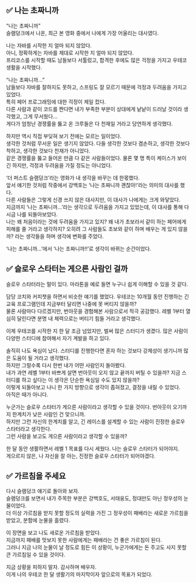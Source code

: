 ## ✅ 나는 초짜니까

“나는 초짜니까”  
슬램덩크에서 나온, 최근 본 영화 중에서 나에게 가장 어울리는 대사였다.  

나는 자바를 시작한 지 얼마 되지 않았다.  
아니, 정확하게는 자바를 제대로 시작한 지 얼마 되지 않았다.  
프리코스를 시작할 때도 남들보다 서툴렀고, 합격한 후에도 많은 걱정을 가지고 우테코 생활을 시작했다.  

“나는 초짜니까…”  
남들보다 자바를 잘하지도 못하고, 스프링도 잘 모르기 때문에 걱정과 두려움을 가지고 있었다.  
특히 페어 프로그래밍에 대한 걱정이 제일 컸다.  
다른 사람과 같이 코드를 짠다면 내가 부족한 부분이 상대에게 낱낱이 드러날 것이라 생각했고, 그게 무서웠다…  
게다가 엄청난 경쟁률을 뚫고 온 크루들은 다 천재일 거라고 당연하게 생각했다.  

하지만 역시 직접 부딪혀 보기 전에는 모르는 일이었다.  
생각한 것처럼 무서운 일은 생기지 않았다. 다들 생각한 것보다 겸손하고, 생각한 것보다 착하고, 생각한 것보다 천재가 아니었다.  
같은 경쟁률을 뚫고 들어온 만큼 다 같은 사람들이었다. 물론 몇 명 특이 케이스가 보이긴 하지만, 걱정과 두려움을 가질 정도는 아니었다.  

‘더 퍼스트 슬램덩크’라는 영화가 내 생각을 바꾸는 데 한몫했다.  
앞서 얘기한 것처럼 작중에서 강백호는 ‘나는 초짜니까 괜찮아!’라는 의미의 대사를 했다.  
다른 사람들은 그렇게 신경 쓰지 않은 대사지만, 이 대사가 나에게는 크게 와닿았다.  
지금까지 ‘나는 초짜니까…’라는 생각으로 두려움을 가지고 있었는데, 이 대사를 통해 다시금 나를 되돌아보았다.  
나는 왜 처음이라는 것에 두려움을 가지고 있지? 왜 내가 초보라서 같이 하는 페어에게 피해를 줄 거라고 생각하지? 오히려 그 사람들도 초보와 같이 하며 배우는 게 있지 않을까? 라는 생각들을 하며 생각에 변화를 주었다.  

‘나는 초짜니까…’에서 ‘나는 초짜니까!!’로 생각이 바뀌는 순간이었다.  

## ✅ 슬로우 스타터는 게으른 사람인 걸까

슬로우 스타터라는 말이 있다. 마라톤을 예로 들면 누구나 쉽게 이해할 수 있을 것 같다.  

담당 코치와 커피챗을 하면서 비슷한 얘기를 했었다. 우테코는 10개월 동안 진행하는 긴 교육 프로그램인데 지금부터 달리면 나중에 못 버티지 않을까?  
물론 사람마다 다르겠지만, 번아웃을 경험해본 사람으로서 적극 공감했다. 레벨 1부터 열심히 달린다면 분명 내 체력으로는 버티기 힘들 거라고 생각했다.  

이제 우테코를 시작한 지 한 달 조금 넘었지만, 벌써 많은 스터디가 생겼다. 많은 사람이 다양한 스터디에 참여해서 자기 계발을 하고 있다.  

솔직히 나도 욕심이 났다. 스터디를 진행한다면 혼자 하는 것보다 강제성이 생기니까 많은 도움이 될 거라고 생각했다.  
하지만 그럴수록 다시 한번 내가 어떤 사람인지 돌아봤다.  
내가 과연 레벨 1부터 바쁘게 살면 번아웃이 오지 않고 끝까지 버틸 수 있을까? 지금 스터디를 하고 싶다는 이 생각은 단순한 욕심일 수도 있지 않을까?  
이렇게 되돌아보고 나니 한 가지 방향으로 생각이 좁혀졌고, 결정을 내릴 수 있었다.  
아직은 때가 아니다.  

누군가는 슬로우 스타터가 게으른 사람이라고 생각할 수 있을 것이다. 번아웃이 오기까지 한계치가 낮은 사람인 건 맞으니까.  
하지만 그런 자신의 한계치를 알고, 긴 레이스를 설계할 수 있는 사람이 진정한 슬로우 스타터라고 생각한다.  
그런 사람을 보고도 게으른 사람이라고 생각할 수 있을까?  

한 달 동안 생활하면서 레벨 1 목표를 다시 세웠다. 나는 슬로우 스타터가 되어야지.  
게으르지 않은, 나 자신을 잘 아는, 진정한 슬로우 스타터가 되어야겠다.  

## ✅ 가르침을 주세요

다시 슬램덩크 얘기로 돌아와 보자.  
슬램덩크를 보면서 내가 주목한 부분은 강백호도, 서태웅도, 정대만도 아닌 정우성의 눈물이었다.  
더 이상 가르침을 받지 못할 정도의 실력을 가진 그 정우성이 패배라는 새로운 가르침을 받았고, 분함에 눈물을 흘렸다.  

이 장면을 보고 나도 새로운 가르침을 받았다.  
지금까지 패배를 맛보지 못한 사람에게는 패배라는 건 좋은 가르침이 된다.  
그러니 지금 나의 눈물이 날 정도로 힘든 이 상황이, 누군가에게는 돈 주고도 사지 못할 큰 가르침일 수 있을 것이다.  

지금 상황을 피하지 말자. 감사하며 배우자.  
이게 나의 우테코 한 달 생활기의 마지막이자 앞으로의 목표가 되었다.  
